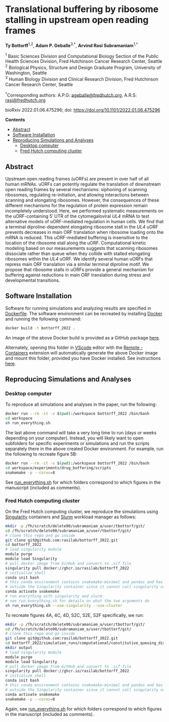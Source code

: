# Translational buffering by ribosome stalling in upstream open reading frames <!-- omit in toc -->

**Ty Bottorff**<sup>1,2</sup>, **Adam P. Geballe**<sup>3,†</sup>, **Arvind Rasi
Subramaniam**<sup>1,†</sup>

<sup>1</sup> Basic Sciences Division and Computational Biology Section of the
Public Health Sciences Division, Fred Hutchinson Cancer Research Center, Seattle
<br/>
<sup>2</sup> Biological Physics, Structure and Design Graduate Program,
University of Washington, Seattle <br/>
<sup>3</sup> Human Biology Division and Clinical Research Division, Fred
Hutchinson Cancer Research Center, Seattle <br/>

<sup>†</sup>Corresponding authors: A.P.G: <ageballe@fredhutch.org>, A.R.S:
<rasi@fredhutch.org>

bioRxiv 2022.01.06.475296; doi: https://doi.org/10.1101/2022.01.06.475296

**Contents**
- [Abstract](#abstract)
- [Software Installation](#software-installation)
- [Reproducing Simulations and Analyses](#reproducing-simulations-and-analyses)
  - [Desktop computer](#desktop-computer)
  - [Fred Hutch computing cluster](#fred-hutch-computing-cluster)

## Abstract

Upstream open reading frames (uORFs) are present in over half of all human
mRNAs. uORFs can potently regulate the translation of downstream open reading
frames by several mechanisms: siphoning of scanning ribosomes, regulating
re-initiation, and allowing interactions between scanning and elongating
ribosomes. However, the consequences of these different mechanisms for the
regulation of protein expression remain incompletely understood. Here, we
performed systematic measurements on the uORF-containing 5′ UTR of the
cytomegaloviral *UL4* mRNA to test alternative models of uORF-mediated
regulation in human cells. We find that a terminal diproline-dependent
elongating ribosome stall in the *UL4* uORF prevents decreases in main ORF
translation when ribosome loading onto the mRNA is reduced. This uORF-mediated
buffering is insensitive to the location of the ribosome stall along the uORF.
Computational kinetic modeling based on our measurements suggests that scanning
ribosomes dissociate rather than queue when they collide with stalled elongating
ribosomes within the *UL4* uORF. We identify several human uORFs that repress
main ORF translation via a similar terminal diproline motif. We propose that
ribosome stalls in uORFs provide a general mechanism for buffering against
reductions in main ORF translation during stress and developmental transitions.

## Software Installation

Software for running simulations and analyzing results are specified in
[Dockerfile](Dockerfile). The software environment can be recreated by
installing [Docker](https://docs.docker.com/engine/install/) and running the
following command:

```bash
docker build -t bottorff_2022 .
```

An image of the above Docker build is provided as a GitHub package
[here](https://github.com/rasilab/bottorff_2022/pkgs/container/bottorff_2022).

Alternately, opening this folder in [VScode](https://code.visualstudio.com/)
editor with the [Remote -
Containers](https://marketplace.visualstudio.com/items?itemName=ms-vscode-remote.remote-containers)
extension will automatically generate the above Docker image and mount this
folder, provided you have Docker installed. See instructions
[here](https://code.visualstudio.com/docs/remote/containers).

## Reproducing Simulations and Analyses

### Desktop computer

To reproduce all simulations and analyses in the paper, run the following:

```bash
docker run --rm -it -v $(pwd):/workspace bottorff_2022 /bin/bash
cd workspace 
sh run_everything.sh
```

The last above command will take a very long time to run (days or weeks depending on your computer).
Instead, you will likely want to open subfolders for specific experiments or simulations and run the scripts separately there in
the above created Docker environment.
For example, run the following to recreate figure 5B:

```bash
docker run --rm -it -v $(pwd):/workspace bottorff_2022 /bin/bash
cd workspace/experiments/drug_buffering/scripts
snakemake -p --cores=8
```

See [run_everything.sh](run_everything.sh) for which folders correspond to which figures in the manuscript (included as comments).

### Fred Hutch computing cluster

On the Fred Hutch computing cluster, we reproduce the simulations using
[Singularity](https://sylabs.io/guides/3.5/user-guide/introduction.html)
containers and [Slurm](https://slurm.schedmd.com/documentation.html) workload
manager as follows:

```bash
mkdir -p /fh/scratch/delete90/subramaniam_a/user/tbottorf/git/
cd /fh/scratch/delete90/subramaniam_a/user/tbottorf/git/
# clone this repo and go inside
git clone git@github.com:rasilab/bottorff_2022.git
cd bottorff_2022
# load singularity module
module purge
module load Singularity
# pull docker image from GitHub and convert to .sif file 
singularity pull docker://ghcr.io/rasilab/bottorff_2022
# initialize shell
conda init bash
# this conda environment contains snakemake-minimal and pandas and has to be
# outside the Singularity container since it cannot call singularity otherwise
conda activate snakemake
# run everything with singularity and slurm
# see run_everything.sh for details on what the two arguments do
sh run_everything.sh --use-singularity --use-cluster
```

To recreate figures 4A, 4C, 4D, S2C, S2E, S2F specifically, we run:

```bash
mkdir -p /fh/scratch/delete90/subramaniam_a/user/tbottorf/git/
cd /fh/scratch/delete90/subramaniam_a/user/tbottorf/git/
# clone this repo and go inside
git clone git@github.com:rasilab/bottorff_2022.git
cd bottorff_2022/simulation_runs/computational/constitutive_queuing_dissociation_models_buffering
mkdir output
# load singularity module
module purge
module load Singularity
# pull docker image from GitHub and convert to .sif file 
singularity pull docker://ghcr.io/rasilab/bottorff_2022
# initialize shell
conda init bash
# this conda environment contains snakemake-minimal and pandas and has to be
# outside the Singularity container since it cannot call singularity otherwise
conda activate snakemake
snakemake -p --cores=8
```

Again, see [run_everything.sh](run_everything.sh) for which folders correspond to which figures in the manuscript (included as comments).